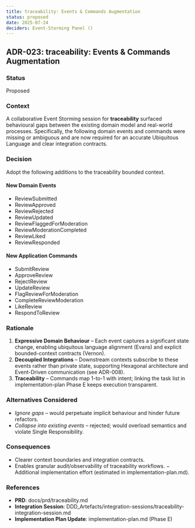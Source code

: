 ```yaml
---
title: traceability: Events & Commands Augmentation
status: proposed
date: 2025-07-24
deciders: Event-Storming Panel ()
---
```


## ADR-023: traceability: Events & Commands Augmentation

### Status
Proposed

### Context
A collaborative Event Storming session for **traceability** surfaced behavioural gaps between the existing domain model and real-world processes.  Specifically, the following domain events and commands were missing or ambiguous and are now required for an accurate Ubiquitous Language and clear integration contracts.

### Decision
Adopt the following additions to the traceability bounded context.

#### New Domain Events
- ReviewSubmitted
- ReviewApproved
- ReviewRejected
- ReviewUpdated
- ReviewFlaggedForModeration
- ReviewModerationCompleted
- ReviewLiked
- ReviewResponded
#### New Application Commands
- SubmitReview
- ApproveReview
- RejectReview
- UpdateReview
- FlagReviewForModeration
- CompleteReviewModeration
- LikeReview
- RespondToReview
### Rationale
1. **Expressive Domain Behaviour** – Each event captures a significant state change, enabling ubiquitous language alignment (Evans) and explicit bounded-context contracts (Vernon).
2. **Decoupled Integrations** – Downstream contexts subscribe to these events rather than private state, supporting Hexagonal architecture and Event-Driven communication (see ADR-008).
3. **Traceability** – Commands map 1-to-1 with intent; linking the task list in implementation-plan Phase E keeps execution transparent.

### Alternatives Considered
- _Ignore gaps_ – would perpetuate implicit behaviour and hinder future refactors.
- _Collapse into existing events_ – rejected; would overload semantics and violate Single Responsibility.

### Consequences
+ Clearer context boundaries and integration contracts.
+ Enables granular audit/observability of traceability workflows.
− Additional implementation effort (estimated in implementation-plan.md).

### References
- **PRD**: docs/prd/traceability.md
- **Integration Session**: DDD_Artefacts/integration-sessions/traceability-integration-session.md
- **Implementation Plan Update**: implementation-plan.md (Phase E)
